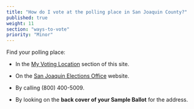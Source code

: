```yaml
---
title: "How do I vote at the polling place in San Joaquin County?"
published: true
weight: 11
section: "ways-to-vote"
priority: "Minor"
---
```


Find your polling place:  

- In the [My Voting Location](#section-my-polling-place) section of this site.  

- On the [San Joaquin Elections Office](http://www.sjcrov.org/poll_samples/pollplac.htm) website.  

- By calling (800) 400-5009.  

- By looking on the **back cover of your Sample Ballot** for the address.  

